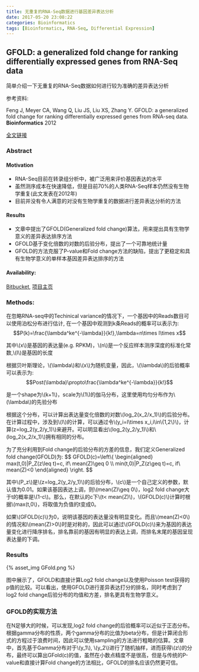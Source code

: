 ```yaml
---
title: 无重复的RNA-Seq数据进行基因差异表达分析
date: 2017-05-20 23:08:22
categories: Bioinformatics
tags: [Bioinformatics, RNA-Seq, Differential Expression]
---
```


## GFOLD: a generalized fold change for ranking differentially expressed genes from RNA-Seq data

简单介绍一下无重复的RNA-Seq数据如何进行较为准确的差异表达分析

参考资料:

Feng J, Meyer CA, Wang Q, Liu JS, Liu XS, Zhang Y. GFOLD: a generalized fold change for ranking differentially expressed genes from RNA-seq data. **Bioinformatics** 2012

[全文链接](https://doi.org/10.1093/bioinformatics/bts515)

<!-- more -->

### Abstract

#### Motivation

+ RNA-Seq目前在转录组分析中，被广泛用来评价基因表达的水平
+ 虽然测序成本在快速降低，但是目前70%的人类RNA-Seq样本仍然没有生物学重复(此文发表在2012年)
+ 目前并没有令人满意的对没有生物学重复的数据进行差异表达分析的方法

#### Results

+ 文章中提出了GFOLD(Generalized fold change)算法，用来提出具有生物学意义的差异表达排序方法
+ GFOLD基于变化倍数的对数的后验分布，提出了一个可靠地统计量
+ GFOLD的方法克服了P-value和Fold change方法的缺陷，提出了更稳定和具有生物学意义的单样本基因差异表达排序的方法

#### Availability:

[Bitbucket](https://bitbucket.org/feeldead/gfold/), [项目主页](http://www.tongji.edu.cn/~zhanglab/GFOLD/index.html)

### Methods:

在忽略RNA-seq中的Techinical variance的情况下，一个基因中的Reads数目可以使用泊松分布进行估计, 在一个基因中观测到k条Reads的概率可以表示为:
$$P(k)=\frac{\lambda^ke^{-\lambda}}{k!},\lambda=n\times l\times x$$

其中\\(x\\)是基因的表达量(e.g. RPKM)，\\(n\\)是一个反应样本测序深度的标准化常数,\\(l\\)是基因的长度

根据贝叶斯理论，\\(\lambda\\)和\\(x\\)为随机变量，因此，\\(\lambda\\)的后验概率可以表示为:
$$Post(\lambda)\propto\frac{\lambda^ke^{-\lambda}}{k!}$$

是一个shape为\\(k+1\\)，scale为\\(1\\)的伽马分布，这里使用均匀分布作为\\(\lambda\\)的先验分布

根据这个分布，可以计算出表达量变化倍数的对数\\(log_2(x_2/x_1)\\)的后验分布。在计算过程中，涉及到\\(l\\)的计算，可以通过令\\(y_i=l\times x_i,i\in\\{1,2\\}\\)，计算\(z=log_2(y_2/y_1)\\)来避开。可以明显看出\\(log_2(y_2/y_1)\\)和\\(log_2(x_2/x_1)\\)拥有相同的分布。

为了充分利用到Fold change的后验分布的方差的信息，我们定义Generalized fold change(GFOLD)为:
$$ GFOLD(c)=\left\\{
\begin{aligned}
max(t,0)|P_Z(z\leq t)=c, if\ mean(Z)\geq 0 \\\\
min(t,0)|P_Z(z\geq t)=c, if\ mean(Z)<0
\end{aligned}
\right.
$$

其中\\(P_z\\)是\\(z=log_2(y_2/y_1)\\)的后验分布，\\(c\\)是一个自己定义的参数，默认值为0.01。如果该基因表达上调，则\\(mean(Z)\geq 0\\)，log2 fold change大于t的概率是\\(1-c\\)。那么，在默认的c下\\(t< mean(Z)\\)，\\(GFOLD(c)\\)计算时根据\\(max(t,0\\)，将取值为负值的t变成0。

如果\\(GFOLD(c)\\)为0，说明该基因的表达量没有明显变化。而且\\(mean(Z)<0\\)的情况和\\(mean(Z)>0\\)时是对称的，因此可以通过\\(GFOLD(c)\\)来为基因的表达量变化进行降序排名，排名靠前的基因有明显的表达上调，而排名末尾的基因呈现表达量的下调。

### Results

{% asset_img GFold.png %}

图中展示了，GFOLD和直接计算Log2 fold change以及使用Poisson test获得的p值的比较。可以看出，使用GFOLD进行差异表达打分的排名，同时考虑到了log2 fold change后验分布的均值和方差，排名更具有生物学意义。

### GFOLD的实现方法

在N足够大的时候，可以发现,log2 fold change的后验概率可以近似于正态分布。根据gamma分布的性质，两个gamma分布的比值为beta分布，但是计算闭合形式的方程过于浪费时间，因此可以使用sampling的方法进行粗略的估算。文章中，首先基于Gamma分布对于\\(y_1\\), \\(y_2\\)进行了随机抽样，进而获得\\(z\\)的分布，最终可以算出GFold(c)的值，虽然在小数点精度不是很高，但是与传统的P-value和直接计算Fold change的方法相比，GFOLD的排名应该仍然更可信。



